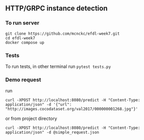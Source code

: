 ## HTTP/GRPC instance detection
### To run server
```
git clone https://github.com/mcnckc/efdl-week7.git
cd efdl-week7
docker compose up
```
### Tests
To run tests, in other terminal run `pytest tests.py`

### Demo request
run
```
curl -XPOST http://localhost:8080/predict -H "Content-Type: application/json" -d '{"url": "http://images.cocodataset.org/val2017/000000001268.jpg"}'
```
or from project directory
```
curl -XPOST http://localhost:8080/predict -H "Content-Type: application/json" -d @simple_request.json
```
